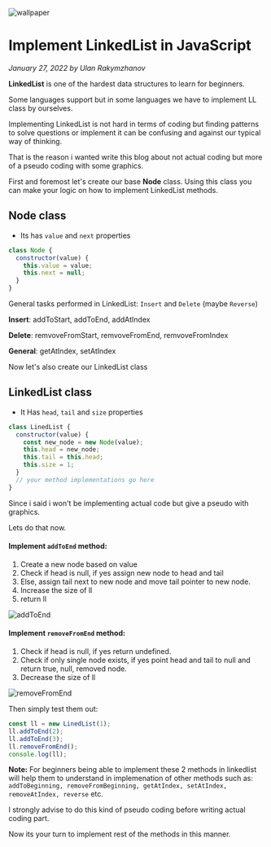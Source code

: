 ![wallpaper](/personal-site/images/blogs/ll.png)

# Implement LinkedList in JavaScript

_January 27, 2022 by Ulan Rakymzhanov_

**LinkedList** is one of the hardest data structures to learn for beginners.

Some languages support but in some languages we have to implement LL class by ourselves.

Implementing LinkedList is not hard in terms of coding but finding patterns to solve questions or implement it can be confusing and against our typical way of thinking.

That is the reason i wanted write this blog about not actual coding but more of a pseudo coding with some graphics.

First and foremost let's create our base **Node** class. Using this class you can make your logic on how to implement LinkedList methods.

## Node class

- Its has `value` and `next` properties

```js
class Node {
  constructor(value) {
    this.value = value;
    this.next = null;
  }
}
```

General tasks performed in LinkedList: `Insert` and `Delete` (maybe `Reverse`)

**Insert**: addToStart, addToEnd, addAtIndex

**Delete**: remvoveFromStart, remvoveFromEnd, remvoveFromIndex

**General**: getAtIndex, setAtIndex

Now let's also create our LinkedList class

## LinkedList class

- It Has `head`, `tail` and `size` properties

```js
class LinedList {
  constructor(value) {
    const new_node = new Node(value);
    this.head = new_node;
    this.tail = this.head;
    this.size = 1;
  }
  // your method implementations go here
}
```

Since i said i won't be implementing actual code but give a pseudo with graphics.

Lets do that now.

#### Implement `addToEnd` method:

1. Create a new node based on value
2. Check if head is null, if yes assign new node to head and tail
3. Else, assign tail next to new node and move tail pointer to new node.
4. Increase the size of ll
5. return ll

![addToEnd](/personal-site/images/blogs/addToEnd.png)

#### Implement `removeFromEnd` method:

1. Check if head is null, if yes return undefined.
2. Check if only single node exists, if yes point head and tail to null and return true, null, removed node.
3. Decrease the size of ll

![removeFromEnd](/personal-site/images/blogs/removeFromEnd.png)

Then simply test them out:

```js
const ll = new LinedList(1);
ll.addToEnd(2);
ll.addToEnd(3);
ll.removeFromEnd();
console.log(ll);
```

**Note:** For beginners being able to implement these 2 methods in linkedlist will help them to understand in implemenation of other methods such as: `addToBeginning, removeFromBeginning, getAtIndex, setAtIndex, removeAtIndex, reverse` etc.

I strongly advise to do this kind of pseudo coding before writing actual coding part.

Now its your turn to implement rest of the methods in this manner.
